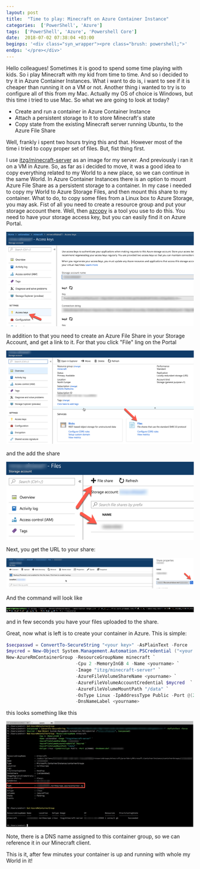 ```yaml
---
layout: post
title:  "Time to play: Minecraft on Azure Container Instance"
categories:  ['PowerShell', 'Azure']
tags:  ['PowerShell', 'Azure', 'Powershell Core']
date:  2018-07-02 07:38:04 +03:00
beginps: '<div class="syn_wrapper"><pre class="brush: powershell;">'
endps: '</pre></div>'
---
```


Hello colleagues!
Sometimes it is good to spend some time playing with kids. So i play Minecraft with my kid from time to time. And so i decided to try it in Azure Container Instances. What i want to do is, i want to see if it is cheaper than running it on a VM or not. Another thing i wanted to try is to configure all of this from my Mac. Actually my OS of choice is Windows, but this time i tried to use Mac.
So what we are going to look at today?

- Create and run a container in Azure Container Instance
- Attach a persistent storage to it to store Minecraft's state
- Copy state from the existing Minecraft server running Ubuntu, to the Azure File Share

<!--more-->

Well, frankly i spent two hours trying this and that. However most of the time i tried to copy proper set of files. But, fist thing first.

I use [itzg/minecraft-server](https://hub.docker.com/r/itzg/minecraft-server/) as an image for my server. And previously i ran it on a VM in Azure. So, as far as i decided to move, it was a good idea to copy everything related to my World to a new place, so we can continue in the same World. In Azure Container Instances there is an option to mount Azure File Share as a persistent storage to a container. In my case i needed to copy my World to Azure Storage Files, and then mount this share to my container.
What to do, to copy some files from a Linux box to Azure Storage, you may ask. Fist of all you need to create a resource group and put your storage account there. Well, then [azcopy](https://docs.microsoft.com/en-us/azure/storage/common/storage-use-azcopy-linux) is a tool you use to do this. You need to have your storage access key, but you can easily find it on Azure Portal.

![storagekey](/images/posts/2018-07-02-Minecraft-on-Azure-Container-Instance/storageKey.png)

In addition to that you need to create an Azure File Share in your Storage Account, and get a link to it. For that you click "File" ling on the Portal

![filecreation1](/images/posts/2018-07-02-Minecraft-on-Azure-Container-Instance/fileShareCreate.png)

and the add the share

![filecreation2](/images/posts/2018-07-02-Minecraft-on-Azure-Container-Instance/fileShareCreate02.png)

Next, you get the URL to your share:

![fileshareurl](/images/posts/2018-07-02-Minecraft-on-Azure-Container-Instance/url.png)

And the command will look like

![azcopy](/images/posts/2018-07-02-Minecraft-on-Azure-Container-Instance/azCopy.png)

and in few seconds you have your files uploaded to the share.

Great, now what is left is to create your container in Azure. This is simple:

```powershell
$secpasswd = ConvertTo-SecureString "<your key>" -AsPlainText -Force
$mycred = New-Object System.Management.Automation.PSCredential ("<your storageacct name>", $secpasswd)
New-AzureRmContainerGroup -ResourceGroupName minecraft `
                          -Cpu 2 -MemoryInGB 4 -Name <yourname> `
                          -Image "itzg/minecraft-server" `
                          -AzureFileVolumeShareName <yourname> `
                          -AzureFileVolumeAccountCredential $mycred  `
                          -AzureFileVolumeMountPath "/data" `
                          -OsType Linux -IpAddressType Public -Port @(25565) `
                          -DnsNameLabel <yourname> 
```

this looks something like this

![create container](/images/posts/2018-07-02-Minecraft-on-Azure-Container-Instance/createContainer.png)

Note, there is a DNS name assigned to this container group, so we can reference it in our Minecraft client.

This is it, after few minutes your container is up and running with whole my World in it!